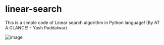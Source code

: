 # linear-search

This is a simple code of Linear search algorithm in Python language! (By AT A GLANCE! - Yash Paddalwar)

![image](https://user-images.githubusercontent.com/111221670/188319667-55975b67-9737-4707-9f6f-57b13ba633f4.png)

